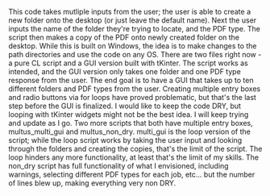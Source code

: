This code takes mutliple inputs from the user; the user is able to create a new folder onto the desktop (or just leave the default name). Next the user inputs the name of the folder they're trying to locate, and the PDF type. The script then makes a copy of the PDF onto newly created folder on the desktop. While this is built on Windows, the idea is to make changes to the path directories and use the code on any OS. There are two files right now - a pure CL script and a GUI version built with tKinter. The script works as intended, and the GUI version only takes one folder and one PDF type response from the user. The end goal is to have a GUI that takes up to ten different folders and PDF types from the user. Creating multiple entry boxes and radio buttons via for loops have proved problematic, but that's the last step before the GUI is finalized. I would like to keep the code DRY, but looping with tKinter widgets might not be the best idea. I will keep trying and update as I go.
Two more scripts that both have multiple entry boxes, multus_multi_gui and multus_non_dry. multi_gui is the loop version of the script; while the loop script works by taking the user input and looking through the folders and creating the copies, that's the limit of the script. The loop hinders any more functionality, at least that's the limit of my skills. The non_dry script has full functionality of what I envisioned, including warnings, selecting different PDF types for each job, etc... but the number of lines blew up, making everything very non DRY.
